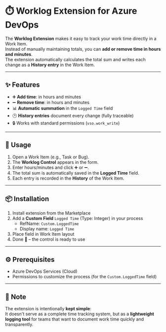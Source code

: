 # ⏱️ Worklog Extension for Azure DevOps

The **Worklog Extension** makes it easy to track your work time directly in a Work Item.  
Instead of manually maintaining totals, you can **add or remove time in hours and minutes**.  
The extension automatically calculates the total sum and writes each change as a **History entry** in the Work Item.

---

## ✨ Features

- ➕ **Add time**: in hours and minutes  
- ➖ **Remove time**: in hours and minutes  
- 📊 **Automatic summation** in the `Logged Time` field  
- 🕑 **History entries** document every change (fully traceable)  
- 🔒 Works with standard permissions (`vso.work_write`)  

---

## 🚀 Usage

1. Open a Work Item (e.g., Task or Bug).  
2. The **Worklog Control** appears in the form.  
3. Enter hours/minutes and click ➕ or ➖.  
4. The total sum is automatically saved in the **Logged Time** field.  
5. Each entry is recorded in the **History** of the Work Item.  

---

## 📦 Installation

1. Install extension from the Marketplace  
2. Add a **Custom Field** `Logged Time` (Type: Integer) in your process  
   - RefName: `Custom.LoggedTime`  
   - Display name: `Logged Time`  
3. Place field in Work Item layout  
4. Done 🎉 – the control is ready to use  

---

## ⚙️ Prerequisites

- Azure DevOps Services (Cloud)  
- Permissions to customize the process (for the `Custom.LoggedTime` field)  

---

## 📌 Note

The extension is intentionally **kept simple**:  
It doesn't serve as a complete time tracking system, but as a **lightweight logging tool** for teams that want to document work time quickly and transparently.
